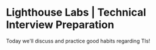 # Lighthouse Labs | Technical Interview Preparation

Today we'll discuss and practice good habits regarding TIs!
